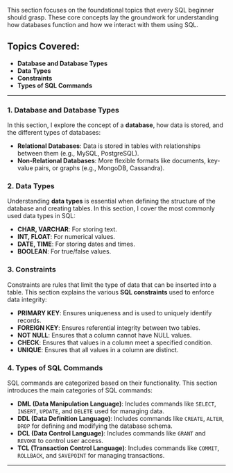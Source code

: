 This section focuses on the foundational topics that every SQL beginner should grasp. These core concepts lay the groundwork for understanding how databases function and how we interact with them using SQL.

## Topics Covered:
- **Database and Database Types**
- **Data Types**
- **Constraints**
- **Types of SQL Commands**

---

### 1. **Database and Database Types**
In this section, I explore the concept of a **database**, how data is stored, and the different types of databases:

- **Relational Databases**: Data is stored in tables with relationships between them (e.g., MySQL, PostgreSQL).
- **Non-Relational Databases**: More flexible formats like documents, key-value pairs, or graphs (e.g., MongoDB, Cassandra).

### 2. **Data Types**
Understanding **data types** is essential when defining the structure of the database and creating tables. In this section, I cover the most commonly used data types in SQL:

- **CHAR, VARCHAR**: For storing text.
- **INT, FLOAT**: For numerical values.
- **DATE, TIME**: For storing dates and times.
- **BOOLEAN**: For true/false values.

### 3. **Constraints**
Constraints are rules that limit the type of data that can be inserted into a table. This section explains the various **SQL constraints** used to enforce data integrity:

- **PRIMARY KEY**: Ensures uniqueness and is used to uniquely identify records.
- **FOREIGN KEY**: Ensures referential integrity between two tables.
- **NOT NULL**: Ensures that a column cannot have NULL values.
- **CHECK**: Ensures that values in a column meet a specified condition.
- **UNIQUE**: Ensures that all values in a column are distinct.

### 4. **Types of SQL Commands**
SQL commands are categorized based on their functionality. This section introduces the main categories of SQL commands:

- **DML (Data Manipulation Language)**: Includes commands like `SELECT`, `INSERT`, `UPDATE`, and `DELETE` used for managing data.
- **DDL (Data Definition Language)**: Includes commands like `CREATE`, `ALTER`, `DROP` for defining and modifying the database schema.
- **DCL (Data Control Language)**: Includes commands like `GRANT` and `REVOKE` to control user access.
- **TCL (Transaction Control Language)**: Includes commands like `COMMIT`, `ROLLBACK`, and `SAVEPOINT` for managing transactions.

---

